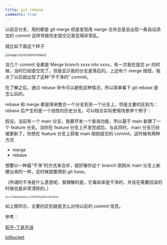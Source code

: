 ```yaml
---
title: git rebase
comments: true
---
```


以前合分支，用的都是 git merge 但是发现用 merge 合并总是会出现一条自动添加的 commit 这样导致历史提交记录显得非常乱。

<!--more-->

就比如下面这个样子

<img src="https://gitee.com/yangbaoqiang/images/raw/master/blogpics/image-20211209110709842.png" alt="image-20211209110709842" style="zoom:67%; margin: 0 auto;"/>





没几个 commit 全都是 Merge branch xxxx into xxxx。有一次我在提交 pr 的时候，当时已经提交完了，但是显示我的分支是落后的，上边有个 merge 按钮，我点了以后就出现了这种“不干净的” commit。



在了解之后，通过 rebase 命令可以避免这种情况，所以简单看下 git rebase 是怎么玩的。



rebase  和 merge 都是用来整合一个分支到另一个分支上，但是主要的区别为：rebase 后产生的是一个线性的历史分支。可以结合实际使用场景举个例子：

假设，当前有一个 main 分支，我要开发一个查询功能，所以基于 main 新建了一个 feature 分支。当你在  feature 分支上开发完成后，与此同时，main 分支已经被更新了，你想在  feature 分支上获取 main 刚刚提交的 commit，这时候有两种方式

- merge
- rebase

想要以一种最“干净”的方式来合并，就好像你这个 branch 刚刚从 main 分支上新建出来的一样，这时候就要用到 git base。

（所谓的干净是什么意思呢，我理解的是，它看起来是干净的，并且在需要回滚的时候也是非常清除的。）

<img src="https://gitee.com/yangbaoqiang/images/raw/master/blogpics/v2-73db63a5abb3cac70f913155a854cf29_1440w.jpg" alt="v2-73db63a5abb3cac70f913155a854cf29_1440w" style="zoom:50%; margin: 0 auto;" />

如上图所示，主要的区别就是怎么对待以前的 commit 信息。



参考：

[知乎-丁哥开讲](https://zhuanlan.zhihu.com/p/75499871)

[bitbucket](https://www.atlassian.com/git/tutorials/rewriting-history/git-rebase)